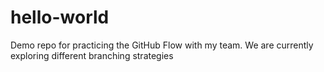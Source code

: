 # hello-world

Demo repo for practicing the GitHub Flow with my team.  We are currently exploring different branching strategies
